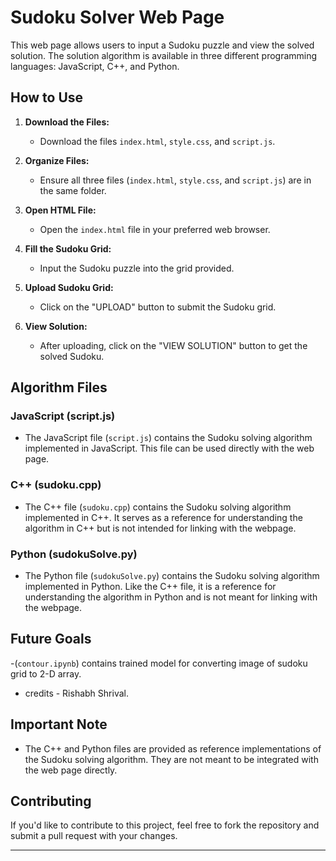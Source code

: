 # Sudoku Solver Web Page

This web page allows users to input a Sudoku puzzle and view the solved solution. The solution algorithm is available in three different programming languages: JavaScript, C++, and Python.

## How to Use

1. **Download the Files:**
   - Download the files `index.html`, `style.css`, and `script.js`.
   
2. **Organize Files:**
   - Ensure all three files (`index.html`, `style.css`, and `script.js`) are in the same folder.

3. **Open HTML File:**
   - Open the `index.html` file in your preferred web browser.

4. **Fill the Sudoku Grid:**
   - Input the Sudoku puzzle into the grid provided.

5. **Upload Sudoku Grid:**
   - Click on the "UPLOAD" button to submit the Sudoku grid.

6. **View Solution:**
   - After uploading, click on the "VIEW SOLUTION" button to get the solved Sudoku.

## Algorithm Files

### JavaScript (script.js)

- The JavaScript file (`script.js`) contains the Sudoku solving algorithm implemented in JavaScript. This file can be used directly with the web page.

### C++ (sudoku.cpp)

- The C++ file (`sudoku.cpp`) contains the Sudoku solving algorithm implemented in C++. It serves as a reference for understanding the algorithm in C++ but is not intended for linking with the webpage.

### Python (sudokuSolve.py)

- The Python file (`sudokuSolve.py`) contains the Sudoku solving algorithm implemented in Python. Like the C++ file, it is a reference for understanding the algorithm in Python and is not meant for linking with the webpage.

## Future Goals

-(`contour.ipynb`) contains trained model for converting image of sudoku grid to 2-D array.
- credits - Rishabh Shrival.

## Important Note

- The C++ and Python files are provided as reference implementations of the Sudoku solving algorithm. They are not meant to be integrated with the web page directly.

## Contributing

If you'd like to contribute to this project, feel free to fork the repository and submit a pull request with your changes.

---
